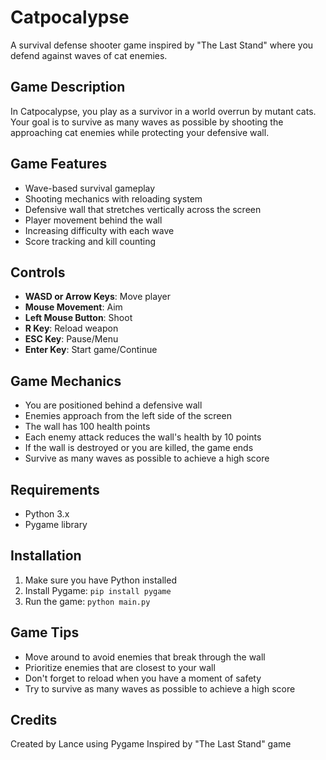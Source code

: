 # Catpocalypse

A survival defense shooter game inspired by "The Last Stand" where you defend against waves of cat enemies.

## Game Description

In Catpocalypse, you play as a survivor in a world overrun by mutant cats. Your goal is to survive as many waves as possible by shooting the approaching cat enemies while protecting your defensive wall.

## Game Features

- Wave-based survival gameplay
- Shooting mechanics with reloading system
- Defensive wall that stretches vertically across the screen
- Player movement behind the wall
- Increasing difficulty with each wave
- Score tracking and kill counting

## Controls

- **WASD or Arrow Keys**: Move player
- **Mouse Movement**: Aim
- **Left Mouse Button**: Shoot
- **R Key**: Reload weapon
- **ESC Key**: Pause/Menu
- **Enter Key**: Start game/Continue

## Game Mechanics

- You are positioned behind a defensive wall
- Enemies approach from the left side of the screen
- The wall has 100 health points
- Each enemy attack reduces the wall's health by 10 points
- If the wall is destroyed or you are killed, the game ends
- Survive as many waves as possible to achieve a high score

## Requirements

- Python 3.x
- Pygame library

## Installation

1. Make sure you have Python installed
2. Install Pygame: `pip install pygame`
3. Run the game: `python main.py`

## Game Tips

- Move around to avoid enemies that break through the wall
- Prioritize enemies that are closest to your wall
- Don't forget to reload when you have a moment of safety
- Try to survive as many waves as possible to achieve a high score

## Credits

Created by Lance using Pygame
Inspired by "The Last Stand" game
